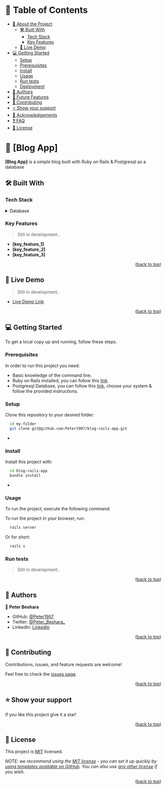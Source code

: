 # 📗 Table of Contents

- [📖 About the Project](#about-project)
  - [🛠 Built With](#built-with)
    - [Tech Stack](#tech-stack)
    - [Key Features](#key-features)
  - [🚀 Live Demo](#live-demo)
- [💻 Getting Started](#getting-started)
  - [Setup](#setup)
  - [Prerequisites](#prerequisites)
  - [Install](#install)
  - [Usage](#usage)
  - [Run tests](#run-tests)
  - [Deployment](#triangular_flag_on_post-deployment)
- [👥 Authors](#authors)
- [🔭 Future Features](#future-features)
- [🤝 Contributing](#contributing)
- [⭐️ Show your support](#support)
- [🙏 Acknowledgements](#acknowledgements)
- [❓ FAQ](#faq)
- [📝 License](#license)

<!-- PROJECT DESCRIPTION -->

# 📖 [Blog App] <a name="about-project"></a>

**[Blog App]** is a simple blog built with Ruby on Rails & Postgresql as a database

## 🛠 Built With <a name="built-with"></a>

### Tech Stack <a name="tech-stack"></a>

<details>
<summary>Database</summary>
  <ul>
    <li><a href="https://www.postgresql.org/">PostgreSQL</a></li>
  </ul>
</details>

<!-- Features -->

### Key Features <a name="key-features"></a>

> Still in development..

- **[key_feature_1]**
- **[key_feature_2]**
- **[key_feature_3]**

<p align="right">(<a href="#readme-top">back to top</a>)</p>

<!-- LIVE DEMO -->

## 🚀 Live Demo <a name="live-demo"></a>

> Still in development..

- [Live Demo Link]()

<p align="right">(<a href="#readme-top">back to top</a>)</p>

<!-- GETTING STARTED -->

## 💻 Getting Started <a name="getting-started"></a>

To get a local copy up and running, follow these steps.

### Prerequisites

In order to run this project you need:

- Basic knowledge of the command line.
- Ruby on Rails installed, you can follow this [link](https://guides.rubyonrails.org/v5.0/getting_started.html).
- Postgresql Database, you can follow this [link](https://www.postgresql.org/download/), choose your system & follow the provided instructions.

### Setup

Clone this repository to your desired folder:

```sh
  cd my-folder
  git clone git@github.com:Peter1907/blog-rails-app.git
```
-

### Install

Install this project with:

```sh
  cd blog-rails-app
  bundle install
```
-

### Usage

To run the project, execute the following command:


To run the project in your browser, run:
```sh
  rails server
```
Or for short:
```sh
  rails s
```

### Run tests

> Still in development..

<p align="right">(<a href="#readme-top">back to top</a>)</p>

<!-- AUTHORS -->

## 👥 Authors <a name="authors"></a>

👤 **Peter Beshara**

- GitHub: [@Peter1907](https://github.com/Peter1907)
- Twitter: [@Peter_Beshara_](https://twitter.com/Peter_Beshara_)
- LinkedIn: [LinkedIn](https://www.linkedin.com/in/peter-beshara-b33681241/)

<p align="right">(<a href="#readme-top">back to top</a>)</p>

<!-- CONTRIBUTING -->

## 🤝 Contributing <a name="contributing"></a>

Contributions, issues, and feature requests are welcome!

Feel free to check the [issues page](../../issues/).

<p align="right">(<a href="#readme-top">back to top</a>)</p>

<!-- SUPPORT -->

## ⭐️ Show your support <a name="support"></a>

If you like this project give it a star!

<p align="right">(<a href="#readme-top">back to top</a>)</p>

<!-- LICENSE -->

## 📝 License <a name="license"></a>

This project is [MIT](./LICENSE) licensed.

_NOTE: we recommend using the [MIT license](https://choosealicense.com/licenses/mit/) - you can set it up quickly by [using templates available on GitHub](https://docs.github.com/en/communities/setting-up-your-project-for-healthy-contributions/adding-a-license-to-a-repository). You can also use [any other license](https://choosealicense.com/licenses/) if you wish._

<p align="right">(<a href="#readme-top">back to top</a>)</p>
